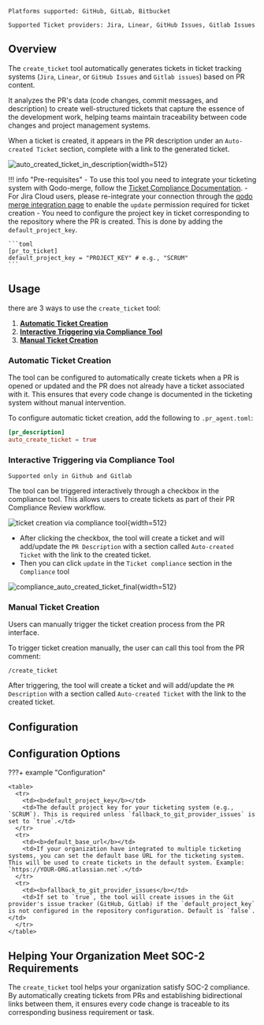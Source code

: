 `Platforms supported: GitHub, GitLab, Bitbucket`

`Supported Ticket providers: Jira, Linear, GitHub Issues, Gitlab Issues`

## Overview
The `create_ticket` tool automatically generates tickets in ticket tracking systems (`Jira`, `Linear`, or `GitHub Issues` and `Gitlab issues`) based on PR content.

It analyzes the PR's data (code changes, commit messages, and description) to create well-structured tickets that capture the essence of the development work, helping teams maintain traceability between code changes and project management systems.

When a ticket is created, it appears in the PR description under an `Auto-created Ticket` section, complete with a link to the generated ticket.

![auto_created_ticket_in_description](https://codium.ai/images/pr_agent/auto_created_ticket_in_description.png){width=512}

!!! info "Pre-requisites"
    - To use this tool you need to integrate your ticketing system with Qodo-merge, follow the [Ticket Compliance Documentation](https://qodo-merge-docs.qodo.ai/core-abilities/fetching_ticket_context/).
    - For Jira Cloud users, please re-integrate your connection through the [qodo merge integration page](https://app.qodo.ai/qodo-merge/integrations) to enable the `update` permission required for ticket creation
    - You need to configure the project key in ticket corresponding to the repository where the PR is created. This is done by adding the `default_project_key`.

    ```toml
    [pr_to_ticket]
    default_project_key = "PROJECT_KEY" # e.g., "SCRUM"
    ```

## Usage
there are 3 ways to use the `create_ticket` tool:

1. [**Automatic Ticket Creation**](#automatic-ticket-creation)
2. [**Interactive Triggering via Compliance Tool**](#interactive-triggering-via-compliance-tool)
3. [**Manual Ticket Creation**](#manual-ticket-creation)

### Automatic Ticket Creation
The tool can be configured to automatically create tickets when a PR is opened or updated and the PR does not already have a ticket associated with it. 
This ensures that every code change is documented in the ticketing system without manual intervention.

To configure automatic ticket creation, add the following to `.pr_agent.toml`:

```toml
[pr_description]
auto_create_ticket = true
```

### Interactive Triggering via Compliance Tool
`Supported only in Github and Gitlab`

The tool can be triggered interactively through a checkbox in the compliance tool. This allows users to create tickets as part of their PR Compliance Review workflow.

![ticket creation via compliance tool](https://codium.ai/images/pr_agent/ticket_creation_from_compliance1.png){width=512}

- After clicking the checkbox, the tool will create a ticket and will add/update the `PR Description` with a section called `Auto-created Ticket` with the link to the created ticket.
- Then you can click `update` in the `Ticket compliance` section in the `Compliance` tool 

![compliance_auto_created_ticket_final](https://codium.ai/images/pr_agent/compliance_auto_created_ticket_final.png){width=512}

### Manual Ticket Creation
Users can manually trigger the ticket creation process from the PR interface.

To trigger ticket creation manually, the user can call this tool from the PR comment:

```
/create_ticket
```

After triggering, the tool will create a ticket and will add/update the `PR Description` with a section called `Auto-created Ticket` with the link to the created ticket.


## Configuration

## Configuration Options

???+ example "Configuration"

    <table>
      <tr>
        <td><b>default_project_key</b></td>
        <td>The default project key for your ticketing system (e.g., `SCRUM`). This is required unless `fallback_to_git_provider_issues` is set to `true`.</td>
      </tr>
      <tr>
        <td><b>default_base_url</b></td>
        <td>If your organization have integrated to multiple ticketing systems, you can set the default base URL for the ticketing system. This will be used to create tickets in the default system. Example: `https://YOUR-ORG.atlassian.net`.</td>
      </tr>
      <tr>
        <td><b>fallback_to_git_provider_issues</b></td>
        <td>If set to `true`, the tool will create issues in the Git provider's issue tracker (GitHub, Gitlab) if the `default_project_key` is not configured in the repository configuration. Default is `false`.</td>
      </tr>
    </table>


## Helping Your Organization Meet SOC-2 Requirements
The `create_ticket` tool helps your organization satisfy SOC-2 compliance. By automatically creating tickets from PRs and establishing bidirectional links between them, it ensures every code change is traceable to its corresponding business requirement or task.
